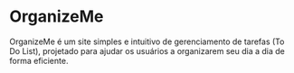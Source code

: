 # OrganizeMe
OrganizeMe é um site simples e intuitivo de gerenciamento de tarefas (To Do List), projetado para ajudar os usuários a organizarem seu dia a dia de forma eficiente.
